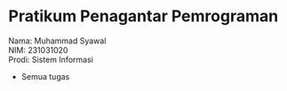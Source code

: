 # Pratikum Penagantar Pemrograman
<div> Nama: Muhammad Syawal </div>
<div>NIM: 231031020 </div> 
<div>Prodi: Sistem Informasi </div>

* Semua tugas


